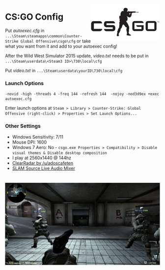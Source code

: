 <a href="http://store.steampowered.com/app/730/"><img src="csgo-logo.jpg" alt="CSGO" align="right" height="120px"/></a>
# CS:GO Config
Put *autoexec.cfg* in `...\Steam\steamapps\common\Counter-Strike Global Offensive\csgo\cfg` or take what you want from it and add to your autoexec config!<br />

After the Wild West Simulator 2015 update, *video.txt* needs to be put in `...\Steam\userdata\<Steam3 ID>\730\local\cfg`<br />

Put *video.txt* in `...\Steam\userdata\yourID\730\local\cfg`

### Launch Options

	-novid -high -threads 4 -freq 144 -refresh 144  -nojoy -nod3d9ex +exec autoexec.cfg

Enter launch options at `Steam > Library > Counter-Strike: Global Offensive (right-click) > Properties > Set Launch Options...`

### Other Settings
+ Windows Sensitivity: 7/11
+ Mouse DPI: 1600
+ Windows 7 Aero: No - `csgo.exe Properties > Compatibility > Disable visual themes & Disable desktop composition`
+ I play at 2560x1440 @ 144hz
+ [ClearRadar by /u/adoscafeten](http://www.csmeta.com/clearradar/)
+ [SLAM Source Live Audio Mixer](https://github.com/SilentSys/SLAM)

# ![pageres](screenshot.jpg)
